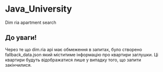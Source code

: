 # Java_University
 Dim ria apartment search 
## До уваги!
Через те що dim.ria api має обмеження в запитах, було створено fallback_data.json який міститиме інформацію про квартири заглушки.
Ці квартири будуть відображатися лише у випадку того, що запити закінчилися.
